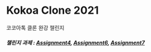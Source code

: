 # Kokoa Clone 2021

코코아톡 클론 완강 챌린지

##### 챌린지 과제 : [Assignment4](https://replit.com/@Hyunji99Choi/YouAreAwesomeBlueprint#index.html), [Assignment6](https://replit.com/@Hyunji99Choi/YouAreAwesomeBlueprint-1#index.html), [Assignment7](https://replit.com/@Hyunji99Choi/YouAreAwesomeBlueprint-3#index.html)
